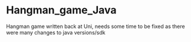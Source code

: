 # Hangman_game_Java
Hangman game written back at Uni, needs some time to be fixed as there were many changes to java versions/sdk
